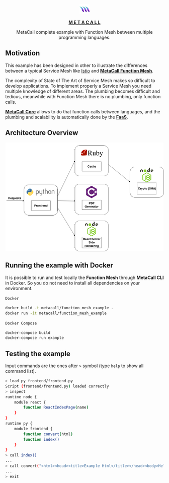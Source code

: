 <div align="center">
    <a href="https://metacall.io" target="_blank"><img src="https://raw.githubusercontent.com/metacall/core/master/deploy/images/logo.png" alt="M E T A C A L L" style="max-width:100%;" width="32" height="32">
    <p><b>M E T A C A L L</b></p></a>
    <p>MetaCall complete example with Function Mesh between multiple programming languages.</p>
</div>

## Motivation

This example has been designed in other to illustrate the differences between a typical Service Mesh like [Istio](https://istio.io/docs/examples/bookinfo/) and **[MetaCall Function Mesh](https://medium.com/@metacall/function-mesh-architecture-c0304ba4bad0)**.

The complexity of State of The Art of Service Mesh makes so difficult to develop applications. To implement properly a Service Mesh you need multiple knowledge of different areas. The plumbing becomes difficult and tedious, meanwhile with Function Mesh there is no plumbing, only function calls.

**[MetaCall Core](https://github.com/metacall/core)** allows to do that function calls between languages, and the plumbing and scalability is automatically done by the **[FaaS](https://metacall.io)**.

## Architecture Overview

![MetaCall Function Mesh Overview](/overview.png)

## Running the example with Docker

It is possible to run and test locally the **Function Mesh** through **MetaCall CLI** in Docker. So you do not need to install all dependencies on your environment.

`Docker`

``` sh
docker build -t metacall/function_mesh_example .
docker run -it metacall/function_mesh_example
```

`Docker Compose`

``` sh
docker-compose build
docker-compose run example
```

## Testing the example

Input commands are the ones after `>` symbol (type `help` to show all command list).

``` sh
> load py frontend/frontend.py
Script (frontend/frontend.py) loaded correctly
> inspect
runtime node {
    module react {
        function ReactIndexPage(name)
    }
}
runtime py {
    module frontend {
        function convert(html)
        function index()
    }
}
> call index()
...
> call convert("<html><head><title>Example Html</title></head><body>Hello World</body></html>")
...
> exit
```
